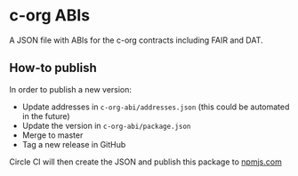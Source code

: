 # c-org ABIs

A JSON file with ABIs for the c-org contracts including FAIR and DAT.

## How-to publish

In order to publish a new version:
 - Update addresses in `c-org-abi/addresses.json` (this could be automated in the future)
 - Update the version in `c-org-abi/package.json` 
 - Merge to master
 - Tag a new release in GitHub

Circle CI will then create the JSON and publish this package to [npmjs.com](https://www.npmjs.com/package/c-org-abi)
